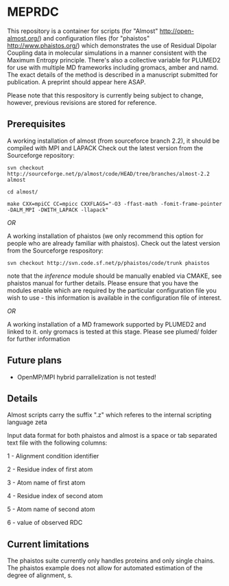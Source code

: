 # MEPRDC
This repository is a container for scripts (for "Almost" http://open-almost.org/) and configuration files (for "phaistos" http://www.phaistos.org/) which demonstrates the use of Residual Dipolar Coupling data in molecular simulations in a manner consistent with the Maximum Entropy principle. There's also a collective variable for PLUMED2 for use with multiple MD frameworks including gromacs, amber and namd. The exact details of the method is described in a manuscript submitted for publication. A preprint should appear here ASAP. 

Please note that this respository is currently being subject to change, however, previous revisions are stored for reference.

## Prerequisites  
A working installation of almost (from sourceforce branch 2.2), it should be compiled with MPI and LAPACK
Check out the latest version from the Sourceforge repository:
```
svn checkout http://sourceforge.net/p/almost/code/HEAD/tree/branches/almost-2.2 almost

cd almost/

make CXX=mpiCC CC=mpicc CXXFLAGS="-O3 -ffast-math -fomit-frame-pointer -DALM_MPI -DWITH_LAPACK -llapack"

```
_OR_

A working installation of phaistos (we only recommend this option for people who are already familiar with phaistos). Check out the latest version from the Sourceforge respository:
```
svn checkout http://svn.code.sf.net/p/phaistos/code/trunk phaistos
```
note that the _inference_ module should be manually enabled via CMAKE, see phaistos manual for further details.
Please ensure that you have the modules enable which are required by the particular configuration file you wish to use - this information is available in the configuration file of interest. 

_OR_

A working installation of a MD framework supported by PLUMED2 and linked to it. only gromacs is tested at this stage. Please see plumed/ folder for further information

## Future plans

- OpenMP/MPI hybrid parrallelization is not tested!

## Details 
Almost scripts carry the suffix ".z" which referes to the internal scripting language zeta

Input data format for both phaistos and almost is a space or tab separated text file with the following columns:

1 - Alignment condition identifier

2 - Residue index of first atom

3 - Atom name of first atom

4 - Residue index of second atom

5 - Atom name of second atom

6 - value of observed RDC
 

## Current limitations 

The phaistos suite currently only handles proteins and only single chains. The phaistos example does not allow for automated estimation of the degree of alignment, s.



